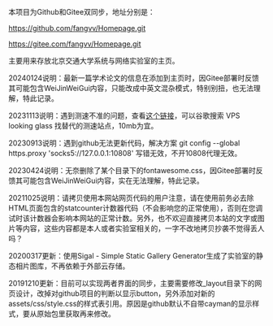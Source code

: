 本项目为Github和Gitee双同步，地址分别是：

https://github.com/fangvv/Homepage.git

https://gitee.com/fangvv/Homepage.git

主要用来存放北京交通大学系统与网络实验室的主页。

20240124说明：最新一篇学术论文的信息在添加到主页时，因Gitee部署时反馈其可能包含WeiJinWeiGui内容，只能改成中英文混杂模式，特别别扭，也无法理解，特此记录。

20231113说明：遇到测速不准的问题，查看[这个链接](https://github.com/XIU2/CloudflareSpeedTest/issues/168)，可以谷歌搜索 VPS looking glass 找替代的测速站点，10mb为宜。

20230913说明：遇到github无法更新代码，解决方案 git config --global https.proxy 'socks5://127.0.0.1:10808' 写错无效，不开10808代理无效。

20230424说明：无奈删除了某个目录下的fontawesome.css，因Gitee部署时反馈其可能包含WeiJinWeiGui内容，实在无法理解，特此记录。

20211025说明：请拷贝使用本网站网页代码的用户注意，请在使用前务必去除HTML页面包含的statcounter计数器代码（不会影响您的正常使用），否则在您调试时该计数器会影响本网站的正常计数。另外，也不欢迎直接拷贝本站的文字或图片等内容，这些内容都是本人或者实验室相关的，一字不改地拷贝抄袭不觉得丢人吗？

20200317更新：使用Sigal - Simple Static Gallery Generator生成了实验室的静态相片图库，不再依赖于外部云存储。

20191210更新：目前可以实现两者界面的同步，主要需要修改_layout目录下的网页设计，改掉对github项目的判断以显示button，另外添加对新的assets/css/style.css的样式表引用。原因是github默认不自带cayman的显示样式，要从原始包里获取再来修改。
